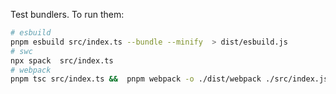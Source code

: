 Test bundlers. To run them:
```bash
# esbuild
pnpm esbuild src/index.ts --bundle --minify  > dist/esbuild.js
# swc
npx spack  src/index.ts
# webpack
pnpm tsc src/index.ts &&  pnpm webpack -o ./dist/webpack ./src/index.js --mode production
````
